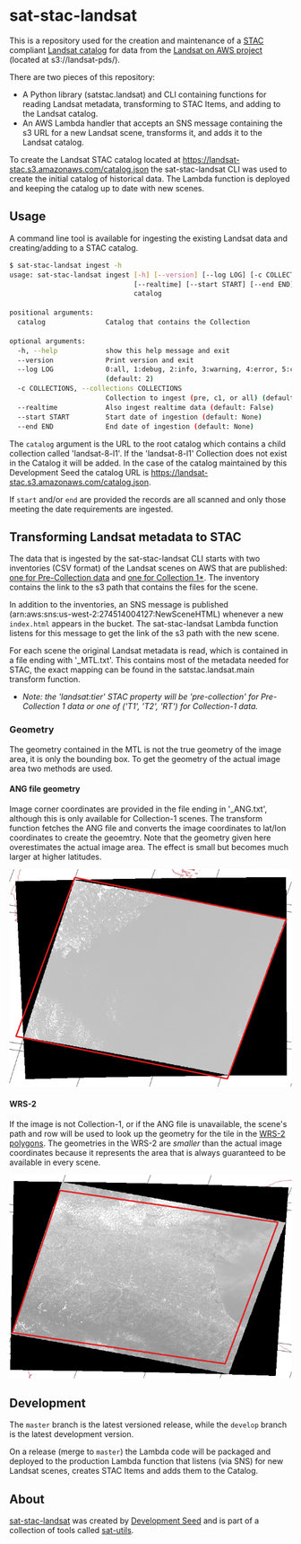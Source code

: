 # sat-stac-landsat

This is a repository used for the creation and maintenance of a [STAC](https://github.com/radiantearth/stac-spec) compliant [Landsat catalog](https://landsat-stac.s3.amazonaws.com/catalog.json) for data from the [Landsat on AWS project](https://registry.opendata.aws/landsat-8/) (located at s3://landsat-pds/).

There are two pieces of this repository:

- A Python library (satstac.landsat) and CLI containing functions for reading Landsat metadata, transforming to STAC Items, and adding to the Landsat catalog.
- An AWS Lambda handler that accepts an SNS message containing the s3 URL for a new Landsat scene, transforms it, and adds it to the Landsat catalog.

To create the Landsat STAC catalog located at https://landsat-stac.s3.amazonaws.com/catalog.json the sat-stac-landsat CLI was used to create the initial catalog of historical data. The Lambda function is deployed and keeping the catalog up to date with new scenes.


## Usage

A command line tool is available for ingesting the existing Landsat data and creating/adding to a STAC catalog.

```bash
$ sat-stac-landsat ingest -h
usage: sat-stac-landsat ingest [-h] [--version] [--log LOG] [-c COLLECTIONS]
                               [--realtime] [--start START] [--end END]
                               catalog

positional arguments:
  catalog               Catalog that contains the Collection

optional arguments:
  -h, --help            show this help message and exit
  --version             Print version and exit
  --log LOG             0:all, 1:debug, 2:info, 3:warning, 4:error, 5:critical
                        (default: 2)
  -c COLLECTIONS, --collections COLLECTIONS
                        Collection to ingest (pre, c1, or all) (default: all)
  --realtime            Also ingest realtime data (default: False)
  --start START         Start date of ingestion (default: None)
  --end END             End date of ingestion (default: None)
```

The `catalog` argument is the URL to the root catalog which contains a child collection called 'landsat-8-l1'. If the 'landsat-8-l1' Collection does not exist in the Catalog it will be added. In the case of the catalog maintained by this Development Seed the catalog URL is https://landsat-stac.s3.amazonaws.com/catalog.json.

If `start` and/or `end` are provided the records are all scanned and only those meeting the date requirements are ingested.


## Transforming Landsat metadata to STAC

The data that is ingested by the sat-stac-landsat CLI starts with two inventories (CSV format) of the Landsat scenes on AWS that are published: [one for Pre-Collection data](https://landsat-pds.s3.amazonaws.com/scene_list.gz) and [one for Collection 1*](https://landsat-pds.s3.amazonaws.com/c1/L8/scene_list.gz). The inventory contains the link to the s3 path that contains the files for the scene.

In addition to the inventories, an SNS message is published (arn:aws:sns:us-west-2:274514004127:NewSceneHTML) whenever a new `index.html` appears in the bucket. The sat-stac-landsat Lambda function listens for this message to get the link of the s3 path with the new scene.

For each scene the original Landsat metadata is read, which is contained in a file ending with '_MTL.txt'. This contains most of the metadata needed for STAC, the exact mapping can be found in the satstac.landsat.main transform function.

* *Note: the 'landsat:tier' STAC property will be 'pre-collection' for Pre-Collection 1 data or one of ('T1', 'T2', 'RT') for Collection-1 data.*

### Geometry

The geometry contained in the MTL is not the true geometry of the image area, it is only the bounding box. To get the geometry of the actual image area two methods are used.

#### ANG file geometry

Image corner coordinates are provided in the file ending in '_ANG.txt', although this is only available for Collection-1 scenes. The transform function fetches the ANG file and converts the image coordinates to lat/lon coordinates to create the geoemtry. Note that the geometry given here overestimates the actual image area. The effect is small but becomes much larger at higher latitudes.

![](images/geometry-ANG.png)

#### WRS-2

If the image is not Collection-1, or if the ANG file is unavailable, the scene's path and row will be used to look up the geometry for the tile in the [WRS-2 polygons](https://landsat.usgs.gov/what-worldwide-reference-system-wrs). The geometries in the WRS-2 are *smaller* than the actual image coordinates because it represents the area that is always guaranteed to be available in every scene.

![](images/geometry-wrs2.png)


## Development

The `master` branch is the latest versioned release, while the `develop` branch is the latest development version.

On a release (merge to `master`) the Lambda code will be packaged and deployed to the production Lambda function that listens (via SNS) for new Landsat scenes, creates STAC Items and adds them to the Catalog.


## About
[sat-stac-landsat](https://github.com/sat-utils/sat-stac-landsat) was created by [Development Seed](<http://developmentseed.org>) and is part of a collection of tools called [sat-utils](https://github.com/sat-utils).
